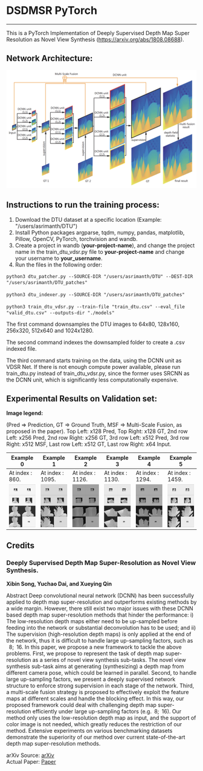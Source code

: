# DSDMSR PyTorch
-----------------------------------------------------------------------------------------

This is a PyTorch Implementation of Deeply Supervised Depth Map Super Resolution as Novel View Synthesis (https://arxiv.org/abs/1808.08688).

## Network Architecture:

![DSDMSR Architecture.](./example-outputs/DSDMSR.png)

## Instructions to run the training process:

1) Download the DTU dataset at a specific location (Example: "/users/asrimanth/DTU")
2) Install Python packages argparse, tqdm, numpy, pandas, matplotlib, Pillow, OpenCV, PyTorch, torchvision and wandb.
3) Create a project in wandb (__your-project-name__), and change the project name in the train_dtu_vdsr.py file to __your-project-name__ and change your username to __your_username__.
4) Run the files in the following order:

```
python3 dtu_patcher.py --SOURCE-DIR "/users/asrimanth/DTU" --DEST-DIR "/users/asrimanth/DTU_patches"

python3 dtu_indexer.py --SOURCE-DIR "/users/asrimanth/DTU_patches"

python3 train_dtu_vdsr.py --train-file "train_dtu.csv" --eval_file "valid_dtu.csv" --outputs-dir "./models"
```
The first command downsamples the DTU images to 64x80, 128x160, 256x320, 512x640 and 1024x1280.

The second command indexes the downsampled folder to create a .csv indexed file.

The third command starts training on the data, using the DCNN unit as VDSR Net. If there is not enough compute power available, please run train_dtu.py instead of train_dtu_vdsr.py, since the former uses SRCNN as the DCNN unit, which is significantly less computationally expensive.

## Experimental Results on Validation set:
**Image legend:**

(Pred => Prediction, GT => Ground Truth, MSF => Multi-Scale Fusion, as proposed in the paper).
Top Left: x128 Pred, Top Right: x128 GT, 2nd row Left: x256 Pred, 2nd row Right: x256 GT, 3rd row Left: x512 Pred, 3rd row Right: x512 MSF, Last row Left: x512 GT, Last row Right: x64 Input.

| Example 0                                      | Example 1                                      | Example 2                                      | Example 3                                      | Example 4                                      | Example 5                                      |
|------------------------------------------------|------------------------------------------------|------------------------------------------------|------------------------------------------------|------------------------------------------------|------------------------------------------------|
| At index : 860.                                | At index : 1095.                               | At index : 1126.                               | At index : 1130.                               | At index : 1294.                               | At index : 1459.                               |
| ![Example 0.](./example-outputs/example_0.png) | ![Example 1.](./example-outputs/example_1.png) | ![Example 2.](./example-outputs/example_2.png) | ![Example 3.](./example-outputs/example_3.png) | ![Example 4.](./example-outputs/example_4.png) | ![Example 5.](./example-outputs/example_5.png) |

## Credits

### Deeply Supervised Depth Map Super-Resolution as Novel View Synthesis.
**Xibin Song, Yuchao Dai, and Xueying Qin**

Abstract
Deep convolutional neural network (DCNN) has been successfully applied to depth map super-resolution and outperforms existing methods by a wide margin. However, there still exist two major issues with these DCNN based depth map super-resolution methods that hinder the performance: i) The low-resolution depth maps either need to be up-sampled before feeding into the network or substantial deconvolution has to be used; and ii) The supervision (high-resolution depth maps) is only applied at the end of the network, thus it is difficult to handle large up-sampling factors, such as  8; 16. In this paper, we propose a new framework to tackle the above problems. First, we propose to represent the task of depth map super-resolution as a series of novel view synthesis sub-tasks. The novel view synthesis sub-task aims at generating (synthesizing) a depth map from different camera pose, which could be learned in parallel. Second, to handle large up-sampling factors, we present a deeply supervised network structure to enforce strong supervision in each stage of the network. Third, a multi-scale fusion strategy is proposed to effectively exploit the feature maps at different scales and handle the blocking effect. In this way, our proposed framework could deal with challenging depth map super-resolution efficiently under large up-sampling factors (e.g. 8; 16). Our method only uses the low-resolution depth map as input, and the support of color image is not needed, which greatly reduces the restriction of our method. Extensive experiments on various benchmarking datasets demonstrate the superiority of our method over current state-of-the-art depth map super-resolution methods.

arXiv Source: [arXiv](https://arxiv.org/abs/1808.08688) \
Actual Paper: [Paper](https://arxiv.org/pdf/1808.08688.pdf)
